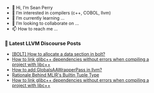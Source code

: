 - 👋 Hi, I’m Sean Perry
- 👀 I’m interested in compilers (c++, COBOL, llvm)
- 🌱 I’m currently learning ...
- 💞️ I’m looking to collaborate on ...
- 📫 How to reach me ...

<!---
s66perry/s66perry is a ✨ special ✨ repository because its `README.md` (this file) appears on your GitHub profile.
You can click the Preview link to take a look at your changes.
--->
### 📕 Latest LLVM Discourse Posts

<!-- DISCOURSE-LLVM:START -->
- [[BOLT] How to allocate a data section in bolt?](https://discourse.llvm.org/t/bolt-how-to-allocate-a-data-section-in-bolt/84460#post_1)
- [How to link glibc++ dependencies without errors when compiling a project with libc++](https://discourse.llvm.org/t/how-to-link-glibc-dependencies-without-errors-when-compiling-a-project-with-libc/84456#post_2)
- [How to add GlobalsAAWrapperPass in llvm?](https://discourse.llvm.org/t/how-to-add-globalsaawrapperpass-in-llvm/84457#post_1)
- [Rationale Behind MLIR&#39;s Builtin Tuple Type](https://discourse.llvm.org/t/rationale-behind-mlirs-builtin-tuple-type/84424#post_11)
- [How to link glibc++ dependencies without errors when compiling a project with libc++](https://discourse.llvm.org/t/how-to-link-glibc-dependencies-without-errors-when-compiling-a-project-with-libc/84456#post_1)
<!-- DISCOURSE-LLVM:END -->
